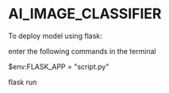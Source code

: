 # AI_IMAGE_CLASSIFIER

To deploy model using flask:

enter the following commands in the terminal

$env:FLASK_APP = "script.py"

flask run

